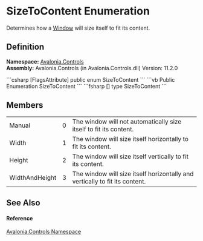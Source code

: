 # SizeToContent Enumeration


Determines how a <a href="T_Avalonia_Controls_Window">Window</a> will size itself to fit its content.



## Definition
**Namespace:** <a href="N_Avalonia_Controls">Avalonia.Controls</a>  
**Assembly:** Avalonia.Controls (in Avalonia.Controls.dll) Version: 11.2.0

<Tabs groupId="api-code-preview">
<TabItem value="csharp" label="C#">
```csharp
[FlagsAttribute]
public enum SizeToContent
```
</TabItem>
<TabItem value="vb" label="VB">
```vb
<FlagsAttribute>
Public Enumeration SizeToContent
```
</TabItem>
<TabItem value="fsharp" label="F#">
```fsharp
[<FlagsAttribute>]
type SizeToContent
```
</TabItem>
</Tabs>



## Members
<table>
<tr>
<td>Manual</td>
<td>0</td>
<td>The window will not automatically size itself to fit its content.</td>
</tr>
<tr>
<td>Width</td>
<td>1</td>
<td>The window will size itself horizontally to fit its content.</td>
</tr>
<tr>
<td>Height</td>
<td>2</td>
<td>The window will size itself vertically to fit its content.</td>
</tr>
<tr>
<td>WidthAndHeight</td>
<td>3</td>
<td>The window will size itself horizontally and vertically to fit its content.</td>
</tr>
</table>

## See Also


#### Reference
<a href="N_Avalonia_Controls">Avalonia.Controls Namespace</a>  

